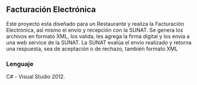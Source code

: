 ## Facturación Electrónica

Este proyecto esta diseñado para un Restaurante y realiza la Facturación Electrónica, así mismo el envío y recepción con la SUNAT. Se genera los archivos en formato XML, los valida, les agrega la firma digital y los envía a una web service de la SUNAT. La SUNAT evalúa el envio realizado y retorna una respuesta, sea de aceptación o de rechazo, también formato XML

### Lenguaje

C# - Visual Studio 2012.